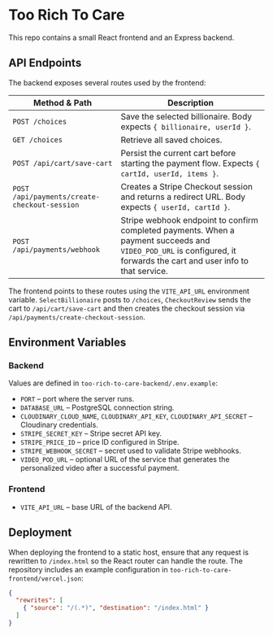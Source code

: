 # Too Rich To Care

This repo contains a small React frontend and an Express backend.

## API Endpoints

The backend exposes several routes used by the frontend:

| Method & Path | Description |
| --- | --- |
| `POST /choices` | Save the selected billionaire. Body expects `{ billionaire, userId }`. |
| `GET /choices` | Retrieve all saved choices. |
| `POST /api/cart/save-cart` | Persist the current cart before starting the payment flow. Expects `{ cartId, userId, items }`. |
| `POST /api/payments/create-checkout-session` | Creates a Stripe Checkout session and returns a redirect URL. Body expects `{ userId, cartId }`. |
| `POST /api/payments/webhook` | Stripe webhook endpoint to confirm completed payments. When a payment succeeds and `VIDEO_POD_URL` is configured, it forwards the cart and user info to that service. |

The frontend points to these routes using the `VITE_API_URL` environment variable. `SelectBillionaire` posts to `/choices`, `CheckoutReview` sends the cart to `/api/cart/save-cart` and then creates the checkout session via `/api/payments/create-checkout-session`.

## Environment Variables

### Backend
Values are defined in `too-rich-to-care-backend/.env.example`:

- `PORT` – port where the server runs.
- `DATABASE_URL` – PostgreSQL connection string.
- `CLOUDINARY_CLOUD_NAME`, `CLOUDINARY_API_KEY`, `CLOUDINARY_API_SECRET` – Cloudinary credentials.
- `STRIPE_SECRET_KEY` – Stripe secret API key.
- `STRIPE_PRICE_ID` – price ID configured in Stripe.
- `STRIPE_WEBHOOK_SECRET` – secret used to validate Stripe webhooks.
- `VIDEO_POD_URL` – optional URL of the service that generates the
  personalized video after a successful payment.

### Frontend

- `VITE_API_URL` – base URL of the backend API.

## Deployment

When deploying the frontend to a static host, ensure that any request is rewritten
to `/index.html` so the React router can handle the route. The repository includes
an example configuration in `too-rich-to-care-frontend/vercel.json`:

```json
{
  "rewrites": [
    { "source": "/(.*)", "destination": "/index.html" }
  ]
}
```

